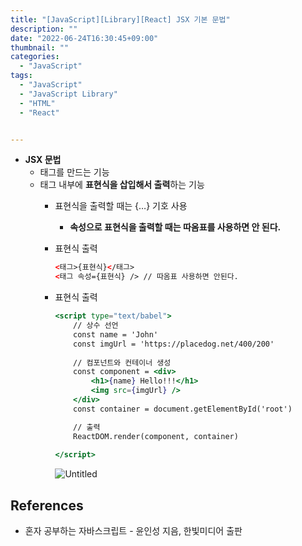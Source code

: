 ```yaml
---
title: "[JavaScript][Library][React] JSX 기본 문법"
description: ""
date: "2022-06-24T16:30:45+09:00"
thumbnail: ""
categories:
  - "JavaScript"
tags:
  - "JavaScript"
  - "JavaScript Library"
  - "HTML"
  - "React"


---
```

<!--more-->

- **JSX 문법**
    - 태그를 만드는 기능
    - 태그 내부에 **표현식을 삽입해서 출력**하는 기능
        - 표현식을 출력할 때는 {…} 기호 사용
            - **속성으로 표현식을 출력할 때는 따옴표를 사용하면 안 된다.**
        - 표현식 출력
            
            ```html
            <태그>{표현식}</태그>
            <태그 속성={표현식} /> // 따옴표 사용하면 안된다. 
            ```
            
        - 표현식 출력
            
            ```jsx
            <script type="text/babel">
            	// 상수 선언
            	const name = 'John'
            	const imgUrl = 'https://placedog.net/400/200'
            	
            	// 컴포넌트와 컨테이너 생성
            	const component = <div>
            		<h1>{name} Hello!!!</h1>
            		<img src={imgUrl} />
            	</div>
            	const container = document.getElementById('root')
            
            	// 출력
            	ReactDOM.render(component, container)
            	
            </script>
            ```
            
            ![Untitled](/images/lang_javascript/study_3/JavaScript_JSX_기본_문법/Untitled.png)
            
    
## References
    
- 혼자 공부하는 자바스크립트 - 윤인성 지음, 한빛미디어 출판